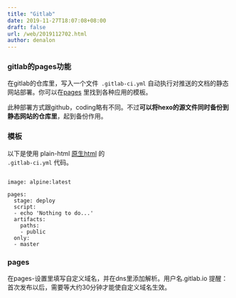 ```yaml
---
title: "Gitlab"
date: 2019-11-27T18:07:08+08:00
draft: false
url: /web/2019112702.html
author: denalon
---
```


### gitlab的pages功能
在gitlab的仓库里，写入一个文件<code> .gitlab-ci.yml</code> 自动执行对推送的文档的静态网站部署。你可以在[pages](https://gitlab.com/pages) 里找到各种应用的模板。

此种部署方式跟github，coding略有不同。不过**可以将hexo的源文件同时备份到静态网站的仓库里**，起到备份作用。

### 模板

以下是使用 plain-html [原生html](https://gitlab.com/pages/plain-html) 的 <code> .gitlab-ci.yml</code> 代码。

```

image: alpine:latest

pages:
  stage: deploy
  script:
  - echo 'Nothing to do...'
  artifacts:
    paths:
    - public
  only:
  - master

```

### pages

在pages-设置里填写自定义域名，并在dns里添加解析。用户名.gitlab.io 
<span class="label label-primary">提醒：</span> 首次发布以后，需要等大约30分钟才能使自定义域名生效。

